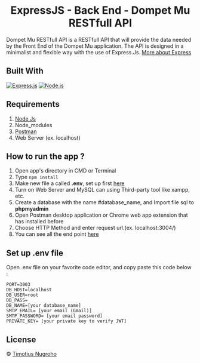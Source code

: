 <h1 align="center">ExpressJS - Back End - Dompet Mu RESTfull API</h1>

Dompet Mu RESTfull API is a RESTfull API that will provide the data needed by the Front End of the Dompet Mu application. The API is designed in a minimalist and flexible way with the use of Express.Js. [More about Express](https://en.wikipedia.org/wiki/Express.js)

## Built With

[![Express.js](https://img.shields.io/badge/Express.js-4.x-orange.svg?style=rounded-square)](https://expressjs.com/en/starter/installing.html)
[![Node.js](https://img.shields.io/badge/Node.js-v.12.13-green.svg?style=rounded-square)](https://nodejs.org/)

## Requirements

1. <a href="https://nodejs.org/en/download/">Node Js</a>
2. Node_modules
3. <a href="https://www.getpostman.com/">Postman</a>
4. Web Server (ex. localhost)

## How to run the app ?

1. Open app's directory in CMD or Terminal
2. Type `npm install`
3. Make new file a called **.env**, set up first [here](#set-up-env-file)
4. Turn on Web Server and MySQL can using Third-party tool like xampp, etc.
5. Create a database with the name #database_name, and Import file sql to **phpmyadmin**
6. Open Postman desktop application or Chrome web app extension that has installed before
7. Choose HTTP Method and enter request url.(ex. localhost:3004/)
8. You can see all the end point [here](https://documenter.getpostman.com/view/14948086/Tzm3nHTd)

## Set up .env file

Open .env file on your favorite code editor, and copy paste this code below :

```
PORT=3003
DB_HOST=localhost
DB_USER=root
DB_PASS=
DB_NAME=[your database_name]
SMTP_EMAIL= [your email (Gmail)]
SMTP_PASSWORD= [your email password]
PRIVATE_KEY= [your private key to verify JWT]
```

## License

© [Timotius Nugroho](https://github.com/Timotius-Nugroho)
